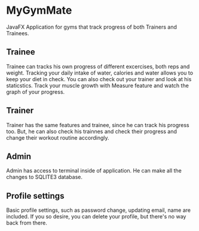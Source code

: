 # MyGymMate

JavaFX Application for gyms that track progress of both Trainers and Trainees.

## Trainee

Trainee can tracks his own progress of different excercises, both reps and weight. Tracking your daily intake of water, calories and water allows you to keep your diet in check.
You can also check out your trainer and look at his staticstics. Track your muscle growth with Measure feature and watch the graph of your progress.

## Trainer

Trainer has the same features and trainee, since he can track his progress too. 
But, he can also check his trainnes and check their progress and change their workout routine accordingly.

## Admin

Admin has access to terminal inside of application. He can make all the changes to SQLITE3 database.

## Profile settings

Basic profile settings, such as password change, updating email, name are included. If you so desire, you can delete your profile, but there's no way back from there.

